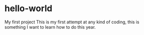 # hello-world
My first project 
This is my first attempt at any kind of coding, this is something I want to learn how to do this year.
